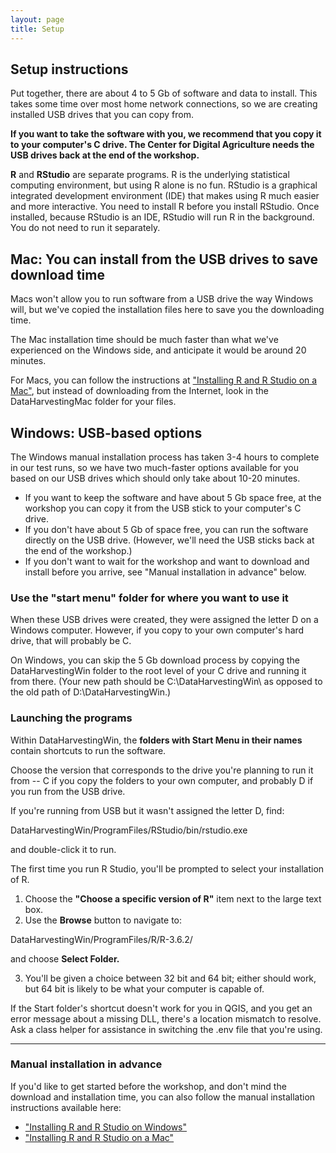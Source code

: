```yaml
---
layout: page
title: Setup
---
```


## Setup instructions

Put together, there are about 4 to 5 Gb of software and data to install.
This takes some time over most home network connections, so we are creating installed USB drives 
that you can copy from.

**If you want to take the software with you, we recommend that you copy it to your
computer's C drive. The Center for Digital Agriculture needs the USB drives back
at the end of the workshop.**

**R** and **RStudio** are separate programs. R is the
underlying statistical computing environment, but using R alone is no
fun. RStudio is a graphical integrated development environment (IDE) that makes
using R much easier and more interactive. You need to install R before you
install RStudio. Once installed, because RStudio is an IDE, RStudio will run R 
in the background.  You do not need to run it separately. 

## Mac: You can install from the USB drives to save download time
Macs won't allow you to run software from a USB drive the way Windows will, but we've copied the installation files here to save you the downloading time.

The Mac installation time should be much faster than what we've experienced on the Windows side, and anticipate it would be around 20 minutes.

For Macs, you can follow the instructions at ["Installing R and R Studio on a Mac"](https://data-carpentry-for-agriculture.github.io/trial-lesson/10-Installing-R-on-Mac/index.html), but instead of downloading from the Internet, look in the DataHarvestingMac folder for your files.


## Windows: USB-based options

The Windows manual installation process has taken 3-4 hours to complete in our test runs, so we have two much-faster options available for you based on our USB drives which should only take about 10-20 minutes.

* If you want to keep the software and have about 5 Gb space free, at the workshop you can copy it from the USB stick to your computer's C drive.
* If you don't have about 5 Gb of space free, you can run the software directly on the USB drive. (However, we'll need the USB sticks back at the end of the workshop.)
* If you don't want to wait for the workshop and want to download and install before you arrive, see "Manual installation in advance" below.

### Use the "start menu" folder for where you want to use it
When these USB drives were created, they were assigned the letter D on a Windows computer.
However, if you copy to your own computer's hard drive, that will probably be C.

On Windows, you can skip the 5 Gb download process by copying the DataHarvestingWin folder
to the root level of your C drive and running it from  there. (Your new path should be
C:\DataHarvestingWin\ as opposed to the old path of D:\DataHarvestingWin\.) 

### Launching the programs 
Within DataHarvestingWin, the **folders with Start Menu in their names** contain shortcuts
to run the software.

Choose the version that corresponds to the drive you're planning to run it from --
C if you copy the folders to your own computer, and probably D if you run from the USB
drive. 

If you're running from USB but it wasn't assigned the letter D, find:

 DataHarvestingWin/ProgramFiles/RStudio/bin/rstudio.exe

and double-click it to run.

The first time you run R Studio, you'll be prompted to select your installation of R. 

1. Choose the **"Choose a specific version of R"** item next to the large text box.
2. Use the **Browse** button to navigate to:

 DataHarvestingWin/ProgramFiles/R/R-3.6.2/ 

and choose **Select Folder.**

3. You'll be given a choice between 32 bit and 64 bit; either should work, but 64 bit
is likely to be what your computer is capable of.

If the Start folder's shortcut doesn't work for you in QGIS, and you get an error message about a 
missing DLL, there's a location mismatch to resolve. Ask a class helper for assistance 
in switching the .env file that you're using.


<hr>

### Manual installation in advance
If you'd like to get started before the workshop, and don't mind the download and installation time, you can also follow the manual installation instructions available here:

* ["Installing R and R Studio on Windows"](https://data-carpentry-for-agriculture.github.io/trial-lesson/11-Installing-R-on-Windows/index.html)
* ["Installing R and R Studio on a Mac"](https://data-carpentry-for-agriculture.github.io/trial-lesson/10-Installing-R-on-Mac/index.html)
